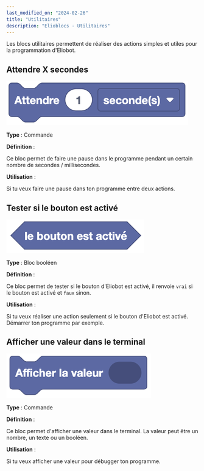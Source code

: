 ```yaml
---
last_modified_on: "2024-02-26"
title: "Utilitaires"
description: "Elioblocs - Utilitaires"
---
```


Les blocs utilitaires permettent de réaliser des actions simples et utiles pour la programmation d'Eliobot.

## Attendre X secondes

![Wait for X seconds](../../../static/img/elioblocs/blocs/utilities/attendre.png)

**Type** : Commande

**Définition** :

Ce bloc permet de faire une pause dans le programme pendant un certain nombre de secondes / millisecondes.

**Utilisation** :

Si tu veux faire une pause dans ton programme entre deux actions.

## Tester si le bouton est activé

![Is button activated](../../../static/img/elioblocs/blocs/utilities/test-bouton.png)

**Type** : Bloc booléen

**Définition** :

Ce bloc permet de tester si le bouton d'Eliobot est activé, il renvoie `vrai` si le bouton est activé et `faux` sinon.

**Utilisation** :

Si tu veux réaliser une action seulement si le bouton d'Eliobot est activé. Démarrer ton programme par exemple.

## Afficher une valeur dans le terminal

![Print value in the terminal](../../../static/img/elioblocs/blocs/utilities/print-valeur.png)

**Type** : Commande

**Définition** :

Ce bloc permet d'afficher une valeur dans le terminal. La valeur peut être un nombre, un texte ou un booléen.

**Utilisation** :

Si tu veux afficher une valeur pour débugger ton programme.

